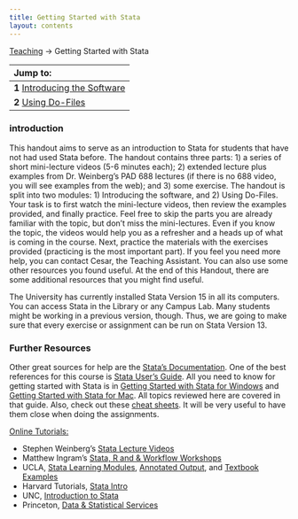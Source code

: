 ```yaml
---
title: Getting Started with Stata
layout: contents
---
```


[Teaching](../../../teaching) &rarr; Getting Started with Stata

| Jump to:  |
|:-------------|
| **1** [Introducing the Software](introducing-the-software.md) |
| **2** [Using Do-Files](using-dofiles.md) |

### introduction

This handout aims to serve as an introduction to Stata for students that have not had used Stata before. The handout contains three parts: 1) a series of short mini-lecture videos (5-6 minutes each); 2) extended lecture plus examples from Dr. Weinberg’s PAD 688 lectures (if there is no 688 video, you will see examples from the web); and 3) some exercise. The handout is split into two modules: 1) Introducing the software, and 2) Using Do-Files. Your task is to first watch the mini-lecture videos, then review the examples provided, and finally practice. Feel free to skip the parts you are already familiar with the topic, but don’t miss the mini-lectures. Even if you know the topic, the videos would help you as a refresher and a heads up of what is coming in the course. Next, practice the materials with the exercises provided (practicing is the most important part). If you feel you need more help, you can contact Cesar, the Teaching Assistant. You can also use some other resources you found useful. At the end of this Handout, there are some additional resources that you might find useful.

The University has currently installed Stata Version 15 in all its computers. You can access Stata in the Library or any Campus Lab. Many students might be working in a previous version, though. Thus, we are going to make sure that every exercise or assignment can be run on Stata Version 13.

### Further Resources

Other great sources for help are the [Stata’s Documentation](https://www.stata.com/features/documentation/). One of the best references for this course is [Stata User’s Guide](https://www.stata.com/bookstore/users-guide/). All you need to know for getting started with Stata is in [Getting Started with Stata for Windows](https://www.stata.com/bookstore/getting-started-windows/) and [Getting Started with Stata for Mac](https://www.stata.com/bookstore/getting-started-mac/). All topics reviewed here are covered in that guide. Also, check out these [cheat sheets](http://geocenter.github.io/StataTraining/portfolio/01_resource/). It will be very useful to have them close when doing the assignments.

<u>Online Tutorials:</u>

-	Stephen Weinberg’s [Stata Lecture Videos](https://vimeo.com/user10003546)
-	Matthew Ingram’s [Stata, R and & Workflow Workshops](http://mattingram.net/teaching/#Workshops)
-	UCLA, [Stata Learning Modules](https://stats.idre.ucla.edu/stata/modules/), [Annotated Output](https://stats.idre.ucla.edu/other/annotatedoutput/), and [Textbook Examples](https://stats.idre.ucla.edu/other/examples/)
-	Harvard Tutorials, [Stata Intro](http://tutorials.iq.harvard.edu/Stata/StataIntro/StataIntro.html)
-	UNC, [Introduction to Stata](https://www.cpc.unc.edu/research/tools/data_analysis/statatutorial)
-	Princeton, [Data & Statistical Services](http://www.princeton.edu/~otorres/)

